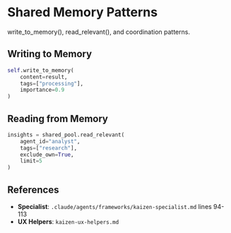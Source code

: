 # Shared Memory Patterns

write_to_memory(), read_relevant(), and coordination patterns.

## Writing to Memory

```python
self.write_to_memory(
    content=result,
    tags=["processing"],
    importance=0.9
)
```

## Reading from Memory

```python
insights = shared_pool.read_relevant(
    agent_id="analyst",
    tags=["research"],
    exclude_own=True,
    limit=5
)
```

## References
- **Specialist**: `.claude/agents/frameworks/kaizen-specialist.md` lines 94-113
- **UX Helpers**: `kaizen-ux-helpers.md`
